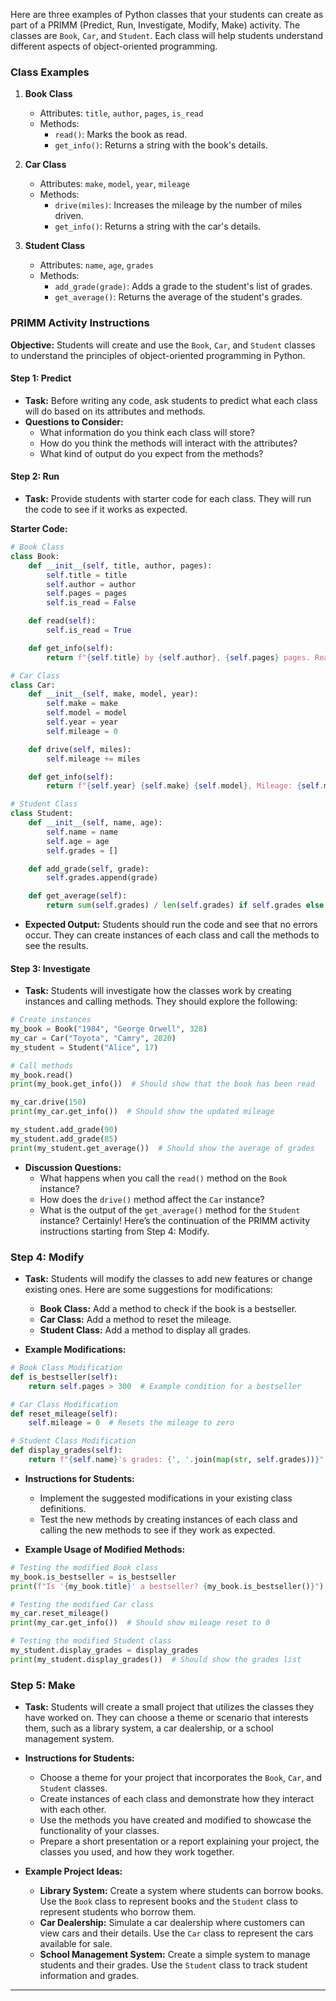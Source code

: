 Here are three examples of Python classes that your students can create as part of a PRIMM (Predict, Run, Investigate, Modify, Make) activity. The classes are `Book`, `Car`, and `Student`. Each class will help students understand different aspects of object-oriented programming.

### Class Examples

1. **Book Class**
   - Attributes: `title`, `author`, `pages`, `is_read`
   - Methods: 
     - `read()`: Marks the book as read.
     - `get_info()`: Returns a string with the book's details.

2. **Car Class**
   - Attributes: `make`, `model`, `year`, `mileage`
   - Methods:
     - `drive(miles)`: Increases the mileage by the number of miles driven.
     - `get_info()`: Returns a string with the car's details.

3. **Student Class**
   - Attributes: `name`, `age`, `grades`
   - Methods:
     - `add_grade(grade)`: Adds a grade to the student's list of grades.
     - `get_average()`: Returns the average of the student's grades.

### PRIMM Activity Instructions

**Objective:** Students will create and use the `Book`, `Car`, and `Student` classes to understand the principles of object-oriented programming in Python.

#### Step 1: Predict

- **Task:** Before writing any code, ask students to predict what each class will do based on its attributes and methods. 
- **Questions to Consider:**
  - What information do you think each class will store?
  - How do you think the methods will interact with the attributes?
  - What kind of output do you expect from the methods?

#### Step 2: Run

- **Task:** Provide students with starter code for each class. They will run the code to see if it works as expected. 

**Starter Code:**

```python
# Book Class
class Book:
    def __init__(self, title, author, pages):
        self.title = title
        self.author = author
        self.pages = pages
        self.is_read = False

    def read(self):
        self.is_read = True

    def get_info(self):
        return f"{self.title} by {self.author}, {self.pages} pages. Read: {self.is_read}"

# Car Class
class Car:
    def __init__(self, make, model, year):
        self.make = make
        self.model = model
        self.year = year
        self.mileage = 0

    def drive(self, miles):
        self.mileage += miles

    def get_info(self):
        return f"{self.year} {self.make} {self.model}, Mileage: {self.mileage} miles"

# Student Class
class Student:
    def __init__(self, name, age):
        self.name = name
        self.age = age
        self.grades = []

    def add_grade(self, grade):
        self.grades.append(grade)

    def get_average(self):
        return sum(self.grades) / len(self.grades) if self.grades else 0
```

- **Expected Output:** Students should run the code and see that no errors occur. They can create instances of each class and call the methods to see the results.

#### Step 3: Investigate

- **Task:** Students will investigate how the classes work by creating instances and calling methods. They should explore the following:

```python
# Create instances
my_book = Book("1984", "George Orwell", 328)
my_car = Car("Toyota", "Camry", 2020)
my_student = Student("Alice", 17)

# Call methods
my_book.read()
print(my_book.get_info())  # Should show that the book has been read

my_car.drive(150)
print(my_car.get_info())  # Should show the updated mileage

my_student.add_grade(90)
my_student.add_grade(85)
print(my_student.get_average())  # Should show the average of grades
```

- **Discussion Questions:**
  - What happens when you call the `read()` method on the `Book` instance?
  - How does the `drive()` method affect the `Car` instance?
  - What is the output of the `get_average()` method for the `Student` instance?
Certainly! Here’s the continuation of the PRIMM activity instructions starting from Step 4: Modify.

### Step 4: Modify

- **Task:** Students will modify the classes to add new features or change existing ones. Here are some suggestions for modifications:

  - **Book Class:** Add a method to check if the book is a bestseller.
  - **Car Class:** Add a method to reset the mileage.
  - **Student Class:** Add a method to display all grades.

- **Example Modifications:**

```python
# Book Class Modification
def is_bestseller(self):
    return self.pages > 300  # Example condition for a bestseller

# Car Class Modification
def reset_mileage(self):
    self.mileage = 0  # Resets the mileage to zero

# Student Class Modification
def display_grades(self):
    return f"{self.name}'s grades: {', '.join(map(str, self.grades))}"
```

- **Instructions for Students:**
  - Implement the suggested modifications in your existing class definitions.
  - Test the new methods by creating instances of each class and calling the new methods to see if they work as expected.

- **Example Usage of Modified Methods:**

```python
# Testing the modified Book class
my_book.is_bestseller = is_bestseller
print(f"Is '{my_book.title}' a bestseller? {my_book.is_bestseller()}")

# Testing the modified Car class
my_car.reset_mileage()
print(my_car.get_info())  # Should show mileage reset to 0

# Testing the modified Student class
my_student.display_grades = display_grades
print(my_student.display_grades())  # Should show the grades list
```

### Step 5: Make

- **Task:** Students will create a small project that utilizes the classes they have worked on. They can choose a theme or scenario that interests them, such as a library system, a car dealership, or a school management system.

- **Instructions for Students:**
  - Choose a theme for your project that incorporates the `Book`, `Car`, and `Student` classes.
  - Create instances of each class and demonstrate how they interact with each other.
  - Use the methods you have created and modified to showcase the functionality of your classes.
  - Prepare a short presentation or a report explaining your project, the classes you used, and how they work together.

- **Example Project Ideas:**
  - **Library System:** Create a system where students can borrow books. Use the `Book` class to represent books and the `Student` class to represent students who borrow them.
  - **Car Dealership:** Simulate a car dealership where customers can view cars and their details. Use the `Car` class to represent the cars available for sale.
  - **School Management System:** Create a simple system to manage students and their grades. Use the `Student` class to track student information and grades.
---
